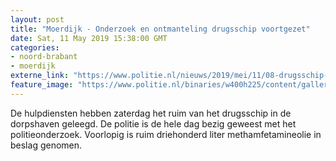 ```yaml
---
layout: post
title: "Moerdijk - Onderzoek en ontmanteling drugsschip voortgezet"
date: Sat, 11 May 2019 15:38:00 GMT
categories: 
- noord-brabant 
- moerdijk 
externe_link: "https://www.politie.nl/nieuws/2019/mei/11/08-drugsschip-moerdijk.html"
feature_image: "https://www.politie.nl/binaries/w400h225/content/gallery/politie/nieuws/2019/mei/08-zw/2019-05-11_drugslab-moerdijk-2.jpg"
---
```


De hulpdiensten hebben zaterdag het ruim van het drugsschip in de dorpshaven geleegd. De politie is de hele dag bezig geweest met het politieonderzoek. Voorlopig is ruim driehonderd liter methamfetamineolie in beslag genomen.
